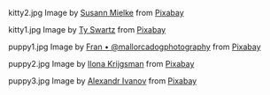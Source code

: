kitty2.jpg
Image by <a href="https://pixabay.com/users/susannp4-1777190/?utm_source=link-attribution&utm_medium=referral&utm_campaign=image&utm_content=2083492">Susann Mielke</a> from <a href="https://pixabay.com//?utm_source=link-attribution&utm_medium=referral&utm_campaign=image&utm_content=2083492">Pixabay</a>

kitty1.jpg
Image by <a href="https://pixabay.com/users/ty_swartz-617282/?utm_source=link-attribution&utm_medium=referral&utm_campaign=image&utm_content=551554">Ty Swartz</a> from <a href="https://pixabay.com//?utm_source=link-attribution&utm_medium=referral&utm_campaign=image&utm_content=551554">Pixabay</a>

puppy1.jpg
Image by <a href="https://pixabay.com/users/picsbyfran-6087762/?utm_source=link-attribution&utm_medium=referral&utm_campaign=image&utm_content=8287355">Fran • @mallorcadogphotography</a> from <a href="https://pixabay.com//?utm_source=link-attribution&utm_medium=referral&utm_campaign=image&utm_content=8287355">Pixabay</a>

puppy2.jpg
Image by <a href="https://pixabay.com/users/vlaaitje-1637107/?utm_source=link-attribution&utm_medium=referral&utm_campaign=image&utm_content=1047518">Ilona Krijgsman</a> from <a href="https://pixabay.com//?utm_source=link-attribution&utm_medium=referral&utm_campaign=image&utm_content=1047518">Pixabay</a>

puppy3.jpg
Image by <a href="https://pixabay.com/users/whitedaemon-1982503/?utm_source=link-attribution&utm_medium=referral&utm_campaign=image&utm_content=1224267">Alexandr Ivanov</a> from <a href="https://pixabay.com//?utm_source=link-attribution&utm_medium=referral&utm_campaign=image&utm_content=1224267">Pixabay</a>


